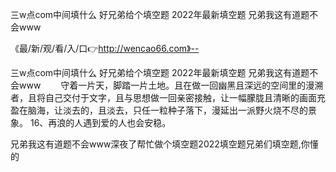 三w点com中间填什么
好兄弟给个填空题
2022年最新填空题
兄弟我这有道题不会www


《最/新/观/看/入/口👉http://wencao66.com》--

三w点com中间填什么
好兄弟给个填空题
2022年最新填空题
兄弟我这有道题不会www
　　守着一片天，脚踏一片土地。且在做一回幽黑且深远的空间里的漫溯者，且将自己交付于文字，且与思想做一回亲密接触，让一幅朦胧且清晰的画面充盈在脑海，让淡去的，且淡去，只任一粒种子落下，漫延出一派野火烧不尽的景象。
	16、再浪的人遇到爱的人也会安稳。





兄弟我这有道题不会www深夜了帮忙做个填空题2022填空题兄弟们填空题,你懂的
